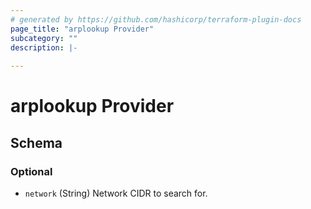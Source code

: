 ```yaml
---
# generated by https://github.com/hashicorp/terraform-plugin-docs
page_title: "arplookup Provider"
subcategory: ""
description: |-
  
---
```


# arplookup Provider





<!-- schema generated by tfplugindocs -->
## Schema

### Optional

- `network` (String) Network CIDR to search for.
